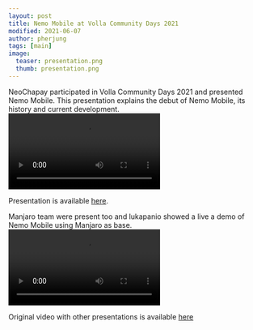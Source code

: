 ```yaml
---
layout: post
title: Nemo Mobile at Volla Community Days 2021
modified: 2021-06-07
author: pherjung
tags: [main]
image:
  teaser: presentation.png
  thumb: presentation.png
---
```


NeoChapay participated in Volla Community Days 2021 and presented Nemo Mobile.
This presentation explains the debut of Nemo Mobile, its history and current development.
<video controls>
  <source src="/assets/nemo_at_volla_days.mp4" type="video/mp4">
</video>

Presentation is available [here](/assets/Something_about_nemo.pdf).

Manjaro team were present too and lukapanio showed a live a demo of Nemo Mobile using Manjaro as base.
<video controls>
  <source src="/assets/nemo_demo_manjaro.mp4" type="video/mp4">
</video>

Original video with other presentations is available [here](https://www.youtube.com/watch?v=X9bASL_Q9Y8)
